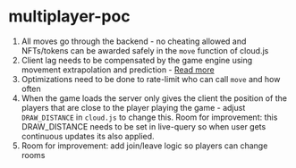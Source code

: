# multiplayer-poc


1) All moves go through the backend - no cheating allowed and NFTs/tokens can be awarded safely in the `move` function of cloud.js
2) Client lag needs to be compensated by the game engine using movement extrapolation and prediction - [Read more](https://www.gabrielgambetta.com/client-server-game-architecture.html)
3) Optimizations need to be done to rate-limit who can call `move` and how often
4) When the game loads the server only gives the client the position of the players that are close to the player playing the game - adjust `DRAW_DISTANCE` in `cloud.js` to change this. Room for improvement: this DRAW_DISTANCE needs to be set in live-query so when user gets continuous updates its also applied.
5) Room for improvement: add join/leave logic so players can change rooms
